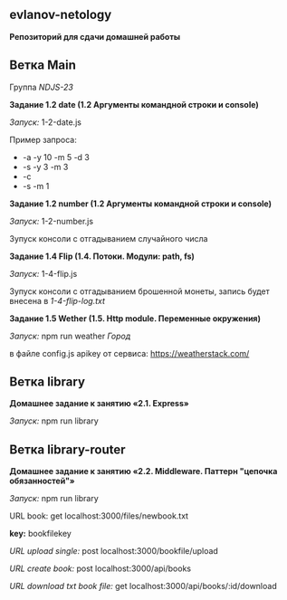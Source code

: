 ## evlanov-netology

**Репозиторий для сдачи домашней работы**

**Ветка Main**
---

Группа *NDJS-23*

**Задание 1.2 date (1.2 Аргументы командной строки и console)**

*Запуск:* 1-2-date.js

Пример запроса: 
 - -a -y 10 -m 5 -d 3
 - -s -y 3 -m 3
 - -c
 - -s -m 1

**Задание 1.2 number (1.2 Аргументы командной строки и console)**

*Запуск:* 1-2-number.js

Зупуск консоли с отгадыванием случайного числа

**Задание 1.4 Flip (1.4. Потоки. Модули: path, fs)**

*Запуск:* 1-4-flip.js

Зупуск консоли с отгадыванием брошенной монеты, запись будет внесена в *1-4-flip-log.txt*

**Задание 1.5 Wether (1.5. Http module. Переменные окружения)**

*Запуск:* npm run weather *Город*

в файле config.js apikey от сервиса: https://weatherstack.com/


**Ветка library**
---

**Домашнее задание к занятию «2.1. Express»**

*Запуск:* npm run library


**Ветка library-router**
---

**Домашнее задание к занятию «2.2. Middleware. Паттерн "цепочка обязанностей"»**

*Запуск:* npm run library


URL book: get localhost:3000/files/newbook.txt


**key:** bookfilekey


*URL upload single:* post localhost:3000/bookfile/upload


*URL create book:* post localhost:3000/api/books


*URL download txt book file:* get localhost:3000/api/books/:id/download